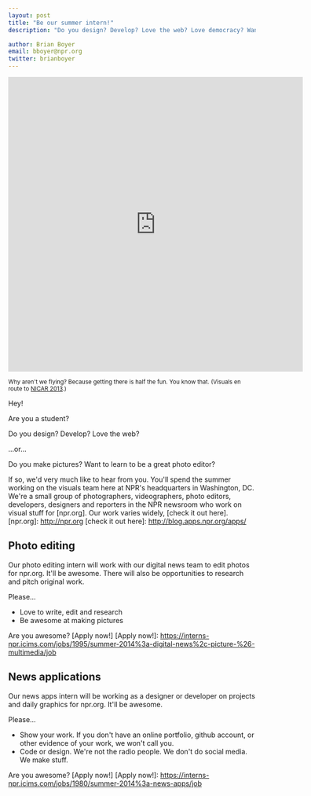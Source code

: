 ```yaml
---
layout: post
title: "Be our summer intern!"
description: "Do you design? Develop? Love the web? Love democracy? Want to spend a summer in Washington, DC?"

author: Brian Boyer
email: bboyer@npr.org
twitter: brianboyer
---
```


<iframe src="https://vine.co/v/bXm3FjFtqAp/card" height="600" width="600" border="0" frameborder="0">
    <!--whitespace seems important to markdown, silly-->
</iframe>
<p><small>Why aren't we flying? Because getting there is half the fun. You know that. (Visuals en route to <a href="http://ire.org/conferences/nicar-2013/">NICAR 2013</a>.)</small></p>

Hey!

Are you a student?

Do you design? Develop? Love the web?

...or...

Do you make pictures? Want to learn to be a great photo editor?

If so, we'd very much like to hear from you. You'll spend the summer working on the visuals team here at NPR's headquarters in Washington, DC. We're a small group of photographers, videographers, photo editors, developers, designers and reporters in the NPR newsroom who work on visual stuff for [npr.org]. Our work varies widely, [check it out here].
[npr.org]: http://npr.org
[check it out here]: http://blog.apps.npr.org/apps/

## Photo editing

Our photo editing intern will work with our digital news team to edit photos for npr.org. It'll be awesome. There will also be opportunities to research and pitch original work.

Please...

- Love to write, edit and research
- Be awesome at making pictures

Are you awesome? [Apply now!]
[Apply now!]: https://interns-npr.icims.com/jobs/1995/summer-2014%3a-digital-news%2c-picture-%26-multimedia/job

## News applications

Our news apps intern will be working as a designer or developer on projects and daily graphics for npr.org. It'll be awesome.

Please...

- Show your work. If you don't have an online portfolio, github account, or other evidence of your work, we won't call you.
- Code or design. We're not the radio people. We don't do social media. We make stuff.

Are you awesome? [Apply now!]
[Apply now!]: https://interns-npr.icims.com/jobs/1980/summer-2014%3a-news-apps/job
